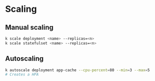 # Scaling

## Manual scaling

```bash
k scale deployment <name> --replicas=<n>
k scale statefulset <name> --replicas=<n>
```

## Autoscaling

```bash
k autoscale deployment app-cache --cpu-percent=80 --min=3 --max=5
# Creates a HPA
```